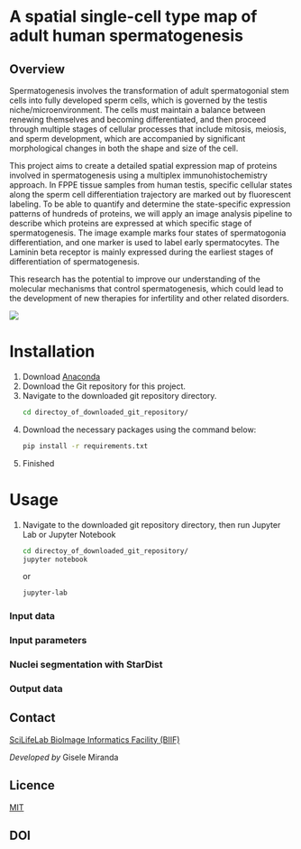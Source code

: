 # A spatial single-cell type map of adult human spermatogenesis

## Overview

Spermatogenesis involves the transformation of adult spermatogonial stem cells into fully developed sperm cells, which is governed by the testis niche/microenvironment. The cells must maintain a balance between renewing themselves and becoming differentiated, and then proceed through multiple stages of cellular processes that include mitosis, meiosis, and sperm development, which are accompanied by significant morphological changes in both the shape and size of the cell.

This project aims to create a detailed spatial expression map of proteins involved in spermatogenesis using a multiplex immunohistochemistry approach. In FPPE tissue samples from human testis, specific cellular states along the sperm cell differentiation trajectory are marked out by fluorescent labeling. To be able to quantify and determine the state-specific expression patterns of hundreds of proteins, we will apply an image analysis pipeline to describe which proteins are expressed at which specific stage of spermatogenesis. The image example marks four states of spermatogonia differentiation, and one marker is used to label early spermatocytes. The Laminin beta receptor is mainly expressed during the earliest stages of differentiation of spermatogenesis.

This research has the potential to improve our understanding of the molecular mechanisms that control spermatogenesis, which could lead to the development of new therapies for infertility and other related disorders.

<a href="url"><img src="overview.png"></a>

# Installation

1. Download [Anaconda](https://www.anaconda.com/download)
2. Download the Git repository for this project.
3. Navigate to the downloaded git repository directory.
   ```bash
   cd directoy_of_downloaded_git_repository/
   ```
4. Download the necessary packages using the command below:
   ```bash
   pip install -r requirements.txt
   ``` 
6. Finished

# Usage

1. Navigate to the downloaded git repository directory, then run Jupyter Lab or Jupyter Notebook
   ```bash
   cd directoy_of_downloaded_git_repository/
   jupyter notebook
   ``` 
   or
   ```bash
   jupyter-lab
   ``` 

### Input data


### Input parameters


### Nuclei segmentation with StarDist


### Output data


## Contact

[SciLifeLab BioImage Informatics Facility (BIIF)](https://www.scilifelab.se/units/bioimage-informatics/) 

*Developed by* Gisele Miranda

## Licence

[MIT](LICENSE)

## DOI